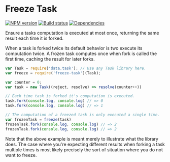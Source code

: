 # Freeze Task
[![NPM version](http://img.shields.io/npm/v/freeze-task.svg?style=flat-square)](https://www.npmjs.com/package/freeze-task) [![Build status](http://img.shields.io/travis/jwoudenberg/freeze-task/master.svg?style=flat-square)](https://travis-ci.org/jwoudenberg/freeze-task) [![Dependencies](https://img.shields.io/david/jwoudenberg/freeze-task.svg?style=flat-square)](https://david-dm.org/jwoudenberg/freeze-task)

Ensure a tasks computation is executed at most once, returning the same result each time it is forked.

When a task is forked twice its default behavior is two execute its computation twice.
A frozen task computes once when fork is called the first time, caching the result for later forks.

```js
var Task = require('data.task'); // Use any Task library here.
var freeze = require('freeze-task')(Task);

var counter = 0;
var task = new Task((reject, resolve) => resolve(counter++))

// Each time task is forked it's computation is executed.
task.fork(console.log, console.log) // => 0
task.fork(console.log, console.log) // => 1

// The computation of a freezed task is only executed a single time.
var frozenTask = freeze(task)
frozenTask.fork(console.log, console.log) // => 2
frozenTask.fork(console.log, console.log) // => 2
```

Note that the above example is meant merely to illustrate what the library does.
The case where you're expecting different results when forking a task multiple times is most likely precisely the sort of situation where you do not want to freeze.
